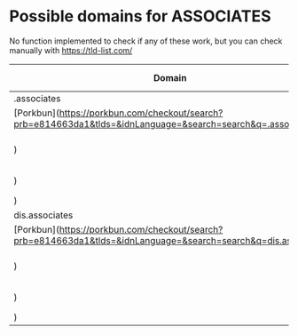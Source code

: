 # Possible domains for ASSOCIATES

No function implemented to check if any of these work, but you can check manually with https://tld-list.com/

| Domain | Porkbun | NameCheap | Google Domains |
|---|---|---|---|
| .associates | [Porkbun](https://porkbun.com/checkout/search?prb=e814663da1&tlds=&idnLanguage=&search=search&q=.associates) | [Namecheap](https://www.namecheap.com/domains/registration/results/?domain=.associates) | [Google](https://domains.google.com/registrar/search?searchTerm=.associates) |
| dis.associates | [Porkbun](https://porkbun.com/checkout/search?prb=e814663da1&tlds=&idnLanguage=&search=search&q=dis.associates) | [Namecheap](https://www.namecheap.com/domains/registration/results/?domain=dis.associates) | [Google](https://domains.google.com/registrar/search?searchTerm=dis.associates) |
